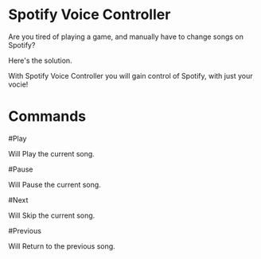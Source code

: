 # Spotify Voice Controller

Are you tired of playing a game, and manually have to change songs on Spotify?

Here's the solution.

With Spotify Voice Controller you will gain control of Spotify, with just your vocie!

# Commands

#Play

Will Play the current song.

#Pause

Will Pause the current song.

#Next

Will Skip the current song.

#Previous

Will Return to the previous song.

